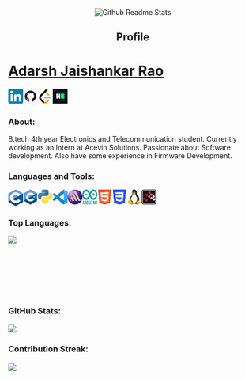 <p align="center">
 <img width="100px" src="https://res.cloudinary.com/anuraghazra/image/upload/v1594908242/logo_ccswme.svg" align="center" alt="Github Readme Stats" />
 <h2 align="center">Profile</h2>
</p>

# <a href="https://www.linkedin.com/in/raoadarsh/">Adarsh Jaishankar Rao</a> 

<a href="https://www.linkedin.com/in/raoadarsh/">
  <img align="left" alt="Adarsh's Linkdein" width="30px" src="https://github.com/Adarsh1Rao/Adarsh1Rao/blob/main/Icons/LinkedIn_icon.svg.png" />
</a>
<a href="https://github.com/Adarsh1Rao">
  <img align="left" alt="Adarsh's Github" width="30px" src="https://github.com/Adarsh1Rao/Adarsh1Rao/blob/main/Icons/GitHub-Mark.png" />
</a>
<a href="https://leetcode.com/TheAdarshRao/">
  <img align="left" alt="Adarsh's Leetcode" width="30px" src="https://github.com/Adarsh1Rao/Adarsh1Rao/blob/main/Icons/leetcode.svg" />
</a>
<a href="https://www.hackerrank.com/adarsh1rao">
  <img align="left" alt="Adarsh's Hackerrank" width="30px" src="https://github.com/Adarsh1Rao/Adarsh1Rao/blob/main/Icons/1.png" />
</a>

<br/>
<br/>

### About:
B.tech 4th year Electronics and Telecommunication student. Currently working as an Intern at Acevin Solutions. Passionate about Software development. Also have some experience in Firmware Development.

### Languages and Tools:

<p align="left"> 
<a> <img  align="left" width="30px"  src="https://github.com/Adarsh1Rao/Adarsh1Rao/blob/main/Icons/1200px-C_Programming_Language.svg.png" alt="java" /> </a>
<a> <img  align="left" width="30px" src="https://github.com/Adarsh1Rao/Adarsh1Rao/blob/main/Icons/cpp.png" alt="java" width="30px" height="30px"/> </a>
<a> <img align="left" width="30px" src="https://github.com/Adarsh1Rao/Adarsh1Rao/blob/main/Icons/python.png" alt="java" width="30px" height="30px"/> </a>
<a> <img align="left" width="30px" src="https://github.com/Adarsh1Rao/Adarsh1Rao/blob/main/Icons/Visual_Studio_Code_1.35_icon.svg.png" alt="java" width="30px" height="30px"/> </a>
<a> <img align="left" width="30px" src="https://github.com/Adarsh1Rao/Adarsh1Rao/blob/main/Icons/hfss.jpeg" alt="java" width="30px" height="30px"/> </a>
<a> <img align="left" width="30px" src="https://github.com/Adarsh1Rao/Adarsh1Rao/blob/main/Icons/Arduino.png" alt="java" width="30px" height="30px"/> </a>
<a> <img align="left" width="30px" src="https://github.com/Adarsh1Rao/Adarsh1Rao/blob/main/Icons/html.png" alt="java" width="30px" height="30px"/> </a>
<a> <img align="left" width="30px" src="https://github.com/Adarsh1Rao/Adarsh1Rao/blob/main/Icons/css.png" alt="java" width="30px" height="30px"/> </a>
<a> <img align="left" width="30px" src="https://github.com/Adarsh1Rao/Adarsh1Rao/blob/main/Icons/linux.png" alt="java" width="30px" height="30px"/> </a>
<a> <img align="left" width="30px" src="https://github.com/Adarsh1Rao/Adarsh1Rao/blob/main/Icons/SCILAB.png" alt="java" align="left" width="30px"/> </a>
</p>


<br/>
<br/>

### Top Languages:

<p>
  <img align="left" src="https://github-readme-stats.vercel.app/api/top-langs?username=Adarsh1Rao&theme=radical&show_icons=true&locale=en&layout=compact"/>
</p>

<br/>
<br/>
<br/>
<br/>
<br/>
<br/>
<br/>


### GitHub Stats:

<p>
  <img align="center" src="https://github-readme-stats.vercel.app/api?username=Adarsh1Rao&theme=radical&show_icons=true&locale=en"/>
</p>

### Contribution Streak:

<p>
  <img align="center" src="https://github-readme-streak-stats.herokuapp.com/?user=Adarsh1Rao&theme=radical&"/>
</p>
